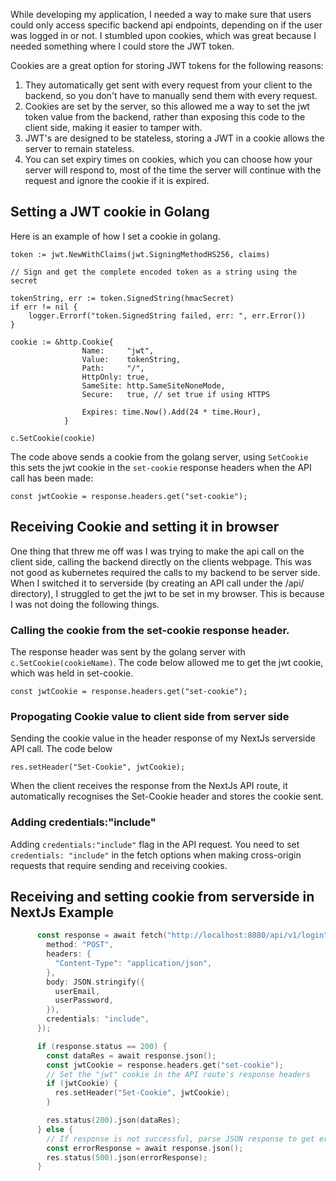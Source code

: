 While developing my application, I needed a way to make sure that users could only access specific backend api endpoints, depending on if the user was logged in or not.
I stumbled upon cookies, which was great because I needed something where I could store the JWT token.

Cookies are a great option for storing JWT tokens for the following reasons:

1. They automatically get sent with every request from your client to the backend, so you don't have to manually send them with every request.
2. Cookies are set by the server, so this allowed me a way to set the jwt token value from the backend, rather than exposing this code to the client side, making it easier to tamper with.
3. JWT's are designed to be stateless, storing a JWT in a cookie allows the server to remain stateless.
4. You can set expiry times on cookies, which you can choose how your server will respond to, most of the time the server will continue with the request and ignore the cookie if it is expired.

## Setting a JWT cookie in Golang

Here is an example of how I set a cookie in golang.

```
token := jwt.NewWithClaims(jwt.SigningMethodHS256, claims)

// Sign and get the complete encoded token as a string using the secret

tokenString, err := token.SignedString(hmacSecret)
if err != nil {
    logger.Errorf("token.SignedString failed, err: ", err.Error())
}

cookie := &http.Cookie{
                Name:     "jwt",
                Value:    tokenString,
                Path:     "/",
                HttpOnly: true,
                SameSite: http.SameSiteNoneMode,
                Secure:   true, // set true if using HTTPS

                Expires: time.Now().Add(24 * time.Hour),
            }

c.SetCookie(cookie)
```

The code above sends a cookie from the golang server, using `SetCookie` this sets the jwt cookie in the `set-cookie` response headers when the API call has been made:

```
const jwtCookie = response.headers.get("set-cookie");
```

## Receiving Cookie and setting it in browser

One thing that threw me off was I was trying to make the api call on the client side, calling the backend directly on the clients webpage. This was not good as kubernetes required the calls to my backend to be server side. When I switched it to serverside (by creating an API call under the /api/ directory), I struggled to get the jwt to be set in my browser. This is because I was not doing the following things.

### Calling the cookie from the set-cookie response header.

The response header was sent by the golang server with `c.SetCookie(cookieName)`. The code below allowed me to get the jwt cookie, which was held in set-cookie.

```
const jwtCookie = response.headers.get("set-cookie");
```

### Propogating Cookie value to client side from server side

Sending the cookie value in the header response of my NextJs serverside API call. The code below

```
res.setHeader("Set-Cookie", jwtCookie);
```

When the client receives the response from the NextJs API route, it automatically recognises the Set-Cookie header and stores the cookie sent.

### Adding credentials:"include"

Adding `credentials:"include"` flag in the API request. You need to set `credentials: "include"` in the fetch options when making cross-origin requests that require sending and receiving cookies.

## Receiving and setting cookie from serverside in NextJs Example

```go
      const response = await fetch("http://localhost:8080/api/v1/login", {
        method: "POST",
        headers: {
          "Content-Type": "application/json",
        },
        body: JSON.stringify({
          userEmail,
          userPassword,
        }),
        credentials: "include",
      });

      if (response.status == 200) {
        const dataRes = await response.json();
        const jwtCookie = response.headers.get("set-cookie");
        // Set the "jwt" cookie in the API route's response headers
        if (jwtCookie) {
          res.setHeader("Set-Cookie", jwtCookie);
        }

        res.status(200).json(dataRes);
      } else {
        // If response is not successful, parse JSON response to get error message and status code
        const errorResponse = await response.json();
        res.status(500).json(errorResponse);
      }
```
